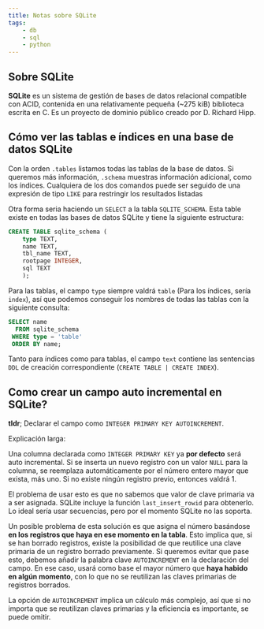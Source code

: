 ```yaml
---
title: Notas sobre SQLite
tags: 
    - db
    - sql
    - python
---
```


## Sobre SQLite

**SQLite** es un sistema de gestión de bases de datos relacional compatible con
ACID, contenida en una relativamente pequeña (~275 kiB) biblioteca escrita en C.
Es un proyecto de dominio público creado por D.  Richard Hipp.

## Cómo ver las tablas e índices en una base de datos SQLite

Con la orden `.tables` listamos todas las tablas de la base de datos.  Si
queremos más información, `.schema` muestras información adicional, como los
índices. Cualquiera de los dos comandos puede ser seguido de una expresión de
tipo `LIKE` para restringir los resultados listadas

Otra forma seria haciendo un `SELECT` a la tabla `SQLITE_SCHEMA`. Esta table
existe en todas las bases de datos SQLite y tiene la siguiente estructura:

```sql
CREATE TABLE sqlite_schema (
    type TEXT,
    name TEXT,
    tbl_name TEXT,
    rootpage INTEGER,
    sql TEXT
    );
```

Para las tablas, el campo `type` siempre valdrá `table` (Para los índices, sería
`index`), así que podemos conseguir los nombres de todas las tablas con la
siguiente consulta:

```sql
SELECT name
  FROM sqlite_schema
 WHERE type = 'table'
 ORDER BY name;
```

Tanto para índices como para tablas, el campo `text` contiene las sentencias `DDL`
de creación correspondiente (`CREATE TABLE | CREATE INDEX`).

## Como crear un campo auto incremental en SQLite?

**tldr**; Declarar el campo como `INTEGER PRIMARY KEY AUTOINCREMENT`.

Explicación larga:

Una columna declarada como `INTEGER PRIMARY KEY` ya **por defecto** será auto
incremental. Si se inserta un nuevo registro con un valor `NULL` para la
columna, se reemplaza automáticamente por el número entero mayor que exista, más
uno. Si no existe ningún registro previo, entonces valdrá $1$.

El problema de usar esto es que no sabemos que valor de clave primaria va a ser
asignada. SQLite incluye la función `last_insert_rowid` para obtenerlo. Lo ideal
sería usar secuencias, pero por el momento SQLite no las soporta.

Un posible problema de esta solución es que asigna el número basándose **en los
registros que haya en ese momento en la tabla**. Esto implica que, si se han
borrado registros, existe la posibilidad de que reutilice una clave primaria de
un registro borrado previamente. Si queremos evitar que pase esto, debemos
añadir la palabra clave `AUTOINCREMENT` en la declaración del campo. En ese
caso, usará como base el mayor número que **haya habido en algún momento**, con
lo que no se reutilizan las claves primarias de registros borrados.

La opción de `AUTOINCREMENT` implica un cálculo más complejo, así que si no
importa que se reutilizan claves primarias y la eficiencia es importante, se
puede omitir.
